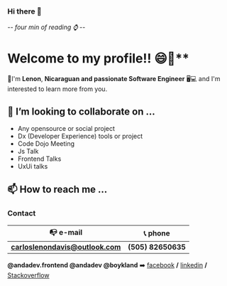 ### Hi there 👋

*-- four min of reading ⌚ --*

# Welcome to my profile!! 😄🙏**

📣I'm **Lenon**, **Nicaraguan and passionate Software Engineer** 🖥💻 and I'm interested to learn more from you.

## 👯 I’m looking to collaborate on ...

* Any opensource or social project
* Dx (Developer Experience) tools or project
* Code Dojo Meeting
* Js Talk
* Frontend Talks
* UxUi talks

## 📫 How to reach me ...

### Contact

:mailbox_with_no_mail: e-mail | :telephone_receiver: phone
------------ | -------------
**carloslenondavis@outlook.com** | **(505) 82650635**

**@andadev.frontend @andadev @boykland** :arrow_right: 
[facebook](https://www.facebook.com/andadev.frontend) **/** [linkedin](https://www.linkedin.com/in/andadev/) **/** [Stackoverflow](https://stackoverflow.com/users/3859088/boykland?tab=profile)

